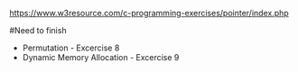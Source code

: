https://www.w3resource.com/c-programming-exercises/pointer/index.php


#Need to finish 

- Permutation - Excercise 8
- Dynamic Memory Allocation - Excercise 9

